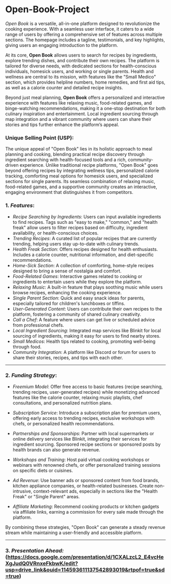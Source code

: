 # Open-Book-Project
*Open Book* is a versatile, all-in-one platform designed to revolutionize the cooking experience. With a seamless user interface, it caters to a wide range of users by offering a comprehensive set of features across multiple sections. The homepage includes a tagline, testimonials, and key highlights, giving users an engaging introduction to the platform. 

At its core, **Open Book** allows users to search for recipes by ingredients, explore trending dishes, and contribute their own recipes. The platform is tailored for diverse needs, with dedicated sections for health-conscious individuals, homesick users, and working or single parents. Health and wellness are central to its mission, with features like the "Small Medico" section, which provides helpline numbers, home remedies, and first aid tips, as well as a calorie counter and detailed recipe insights.

Beyond just meal planning, **Open Book** offers a personalized and interactive experience with features like relaxing music, food-related games, and binge-watching recommendations, making it a one-stop destination for both culinary inspiration and entertainment. Local ingredient sourcing through map integration and a vibrant community where users can share their stories and tips further enhance the platform’s appeal.

### Unique Selling Point (USP):
The unique appeal of "Open Book" lies in its holistic approach to meal planning and cooking, blending practical recipe discovery through ingredient searching with health-focused tools and a rich, community-driven experience. Unlike traditional recipe platforms, "Open Book" goes beyond offering recipes by integrating wellness tips, personalized calorie tracking, comforting meal options for homesick users, and specialized sections for single parents. Its seamless combination of relaxing music, food-related games, and a supportive community creates an interactive, engaging environment that distinguishes it from competitors.

### 1. *Features*:

- *Recipe Searching by Ingredients*: Users can input available ingredients to find recipes. Tags such as "easy to make," "common," and "health freak" allow users to filter recipes based on difficulty, ingredient availability, or health-conscious choices.
- *Trending Recipes*: A curated list of popular recipes that are currently trending, helping users stay up-to-date with culinary trends.
- *Health Freak Section*: Offers recipes designed for health enthusiasts. Includes a calorie counter, nutritional information, and diet-specific recommendations.
- *Home-Sick Section*: A collection of comforting, home-style recipes designed to bring a sense of nostalgia and comfort.
- *Food-Related Games*: Interactive games related to cooking or ingredients to entertain users while they explore the platform.
- *Relaxing Music*: A built-in feature that plays soothing music while users browse recipes, enhancing the cooking experience.
- *Single Parent Section*: Quick and easy snack ideas for parents, especially tailored for children's lunchboxes or tiffins.
- *User-Generated Content*: Users can contribute their own recipes to the platform, fostering a community of shared culinary creativity.
- *Call a Chef*: A feature where users can get live or scheduled advice from professional chefs.
- *Local Ingredient Sourcing*: Integrated map services like Blinkit for local sourcing of ingredients, making it easy for users to find nearby stores.
- *Small Medicos*: Health tips related to cooking, promoting well-being through food.
- *Community Integration*: A platform like Discord or forum for users to share their stories, recipes, and tips with each other.


---

### 2. *Funding Strategy*:

- *Freemium Model*: Offer free access to basic features (recipe searching, trending recipes, user-generated recipes) while monetizing advanced features like the calorie counter, relaxing music playlists, chef consultations, and personalized nutrition plans.
  
- *Subscription Service*: Introduce a subscription plan for premium users, offering early access to trending recipes, exclusive workshops with chefs, or personalized health recommendations.

- *Partnerships and Sponsorships*: Partner with local supermarkets or online delivery services like Blinkit, integrating their services for ingredient sourcing. Sponsored recipe sections or sponsored posts by health brands can also generate revenue.

- *Workshops and Training*: Host paid virtual cooking workshops or webinars with renowned chefs, or offer personalized training sessions on specific diets or cuisines.

- *Ad Revenue*: Use banner ads or sponsored content from food brands, kitchen appliance companies, or health-related businesses. Create non-intrusive, context-relevant ads, especially in sections like the "Health Freak" or "Single Parent" areas.

- *Affiliate Marketing*: Recommend cooking products or kitchen gadgets via affiliate links, earning a commission for every sale made through the platform.

By combining these strategies, "Open Book" can generate a steady revenue stream while maintaining a user-friendly and accessible platform.


---

### 3. *Presentation Ahead:* (https://docs.google.com/presentation/d/1CXALzcL2_E4vcHeXgJudQ0VRnxeFkbwK/edit?usp=drive_link&ouid=114593611137542893019&rtpof=true&sd=true)
